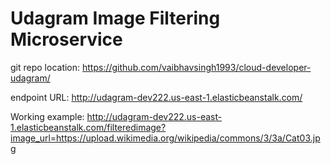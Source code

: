 # Udagram Image Filtering Microservice

git repo location: https://github.com/vaibhavsingh1993/cloud-developer-udagram/

endpoint URL: http://udagram-dev222.us-east-1.elasticbeanstalk.com/

Working example: http://udagram-dev222.us-east-1.elasticbeanstalk.com/filteredimage?image_url=https://upload.wikimedia.org/wikipedia/commons/3/3a/Cat03.jpg
